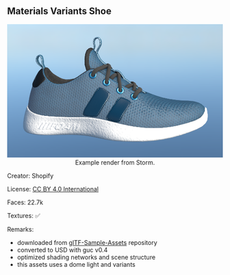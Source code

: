 ## Materials Variants Shoe

<p align="center">
  <img max-width=600 width=600 src="preview.png" />
  <br/>
  Example render from Storm.
</p>

Creator: Shopify

License: [CC BY 4.0 International](https://creativecommons.org/licenses/by/4.0/legalcode)

Faces: 22.7k

Textures: ✅

Remarks:
- downloaded from [glTF-Sample-Assets](https://github.com/KhronosGroup/glTF-Sample-Assets/tree/52c9f0e473a523057135281b19d12b768e2f7eb7/Models/MaterialsVariantsShoe) repository
- converted to USD with guc v0.4
- optimized shading networks and scene structure
- this assets uses a dome light and variants
